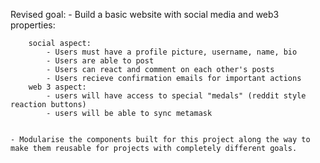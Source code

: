 Revised goal:
    - Build a basic website with social media and web3 properties:

        social aspect:
            - Users must have a profile picture, username, name, bio
            - Users are able to post
            - Users can react and comment on each other's posts
            - Users recieve confirmation emails for important actions
        web 3 aspect:
            - users will have access to special "medals" (reddit style reaction buttons)
            - users will be able to sync metamask


    - Modularise the components built for this project along the way to make them reusable for projects with completely different goals.
